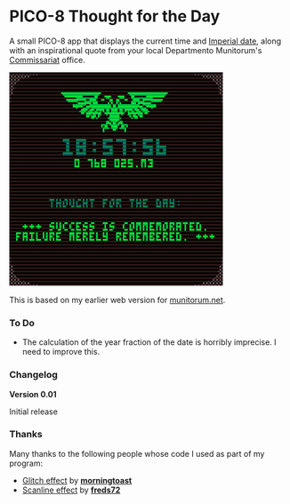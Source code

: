 # PICO-8 Thought for the Day

A small PICO-8 app that displays the current time and [Imperial date](https://wh40k.lexicanum.com/wiki/Imperial_Dating_System#Old_Style_.28Pre-Great_Rift.29), along with an inspirational quote from your local Departmento Munitorum's [Commissariat](https://wh40k.lexicanum.com/wiki/Commissariat) office.

![Screen capture](tftd.gif)

This is based on my earlier web version for [munitorum.net](https://munitorum.net).

### To Do

* The calculation of the year fraction of the date is horribly imprecise. I need to improve this.

### Changelog

**Version 0.01**

Initial release

### Thanks

Many thanks to the following people whose code I used as part of my program:

* [Glitch effect](https://gist.github.com/morningtoast/18a2f24a0706226e8762116b801303c4) by [**morningtoast**](https://github.com/morningtoast)
* [Scanline effect](https://www.lexaloffle.com/bbs/?pid=148980#p) by [**freds72**](https://www.lexaloffle.com/bbs/?uid=25532)
